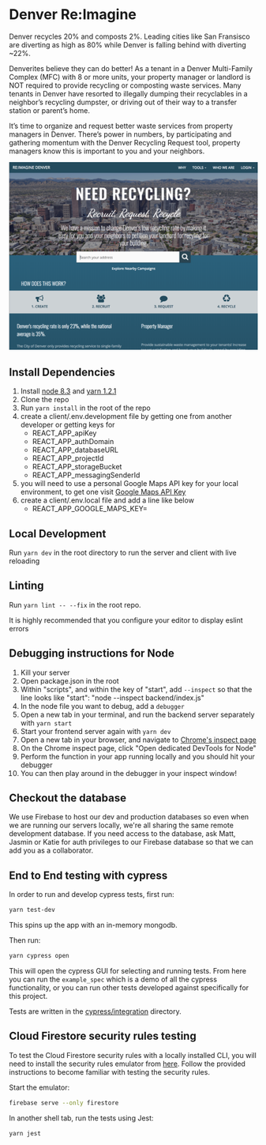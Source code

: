
# Denver Re:Imagine
Denver recycles 20% and composts 2%. Leading cities like San Fransisco are diverting as high as 80% while Denver is falling behind with diverting ~22%.

Denverites believe they can do better! As a tenant in a Denver Multi-Family Complex (MFC) with 8 or more units, your property manager or landlord is NOT required to provide recycling or composting waste services. Many tenants in Denver have resorted to illegally dumping their recyclables in a neighbor’s recycling dumpster, or driving out of their way to a transfer station or parent’s home.

It’s time to organize and request better waste services from property managers in Denver. There’s power in numbers, by participating and gathering momentum with the Denver Recycling Request tool, property managers know this is important to you and your neighbors.

![](./screen_shot_2018-10-29.png)

## Install Dependencies

1. Install [node 8.3](https://nodejs.org/) and [yarn 1.2.1](https://yarnpkg.com)
2. Clone the repo
3. Run `yarn install` in the root of the repo
4. create a client/.env.development file by getting one from another developer or getting keys for
    - REACT_APP_apiKey
    - REACT_APP_authDomain
    - REACT_APP_databaseURL
    - REACT_APP_projectId
    - REACT_APP_storageBucket
    - REACT_APP_messagingSenderId
5. you will need to use a personal Google Maps API key for your local environment, to get one visit [Google Maps API Key](https://developers.google.com/maps/documentation/javascript/get-api-key)
6. create a client/.env.local file and add a line like below
    - REACT_APP_GOOGLE_MAPS_KEY=<GOOGLEKEY>

## Local Development

Run `yarn dev` in the root directory to run the server and client with live reloading

## Linting
Run `yarn lint -- --fix` in the root repo.

It is highly recommended that you configure your editor to display eslint errors

## Debugging instructions for Node
1. Kill your server
2. Open package.json in the root
3. Within "scripts", and within the key of "start", add `--inspect` so that the line looks like "start": "node --inspect backend/index.js"
4. In the node file you want to debug, add a `debugger`
5. Open a new tab in your terminal, and run the backend server separately with `yarn start`
6. Start your frontend server again with `yarn dev`
7. Open a new tab in your browser, and navigate to [Chrome's inspect page](chrome://inspect)
8. On the Chrome inspect page, click "Open dedicated DevTools for Node"
9. Perform the function in your app running locally and you should hit your debugger
10. You can then play around in the debugger in your inspect window!

## Checkout the database
We use Firebase to host our dev and production databases so even when we are running our servers locally, we're all sharing the same remote development database. If you need access to the database, ask Matt, Jasmin or Katie for auth privileges to our Firebase database so that we can add you as a collaborator.

## End to End testing with cypress
In order to run and develop cypress tests, first run:
```sh
yarn test-dev
```
This spins up the app with an in-memory mongodb.

Then run:
```sh
yarn cypress open
```
This will open the cypress GUI for selecting and running tests. From here you can run the `example_spec` which is a demo of all the cypress functionality, or you can run other tests developed against specifically for this project.

Tests are written in the [cypress/integration](cypress/integration) directory.

## Cloud Firestore security rules testing
To test the Cloud Firestore security rules with a locally installed CLI, you will need to install the security rules emulator from [here](https://firebase.google.com/docs/firestore/security/test-rules-emulator). Follow the provided instructions to become familiar with testing the security rules.

Start the emulator:
```sh
firebase serve --only firestore
```

In another shell tab, run the tests using Jest:
```sh
yarn jest
```
